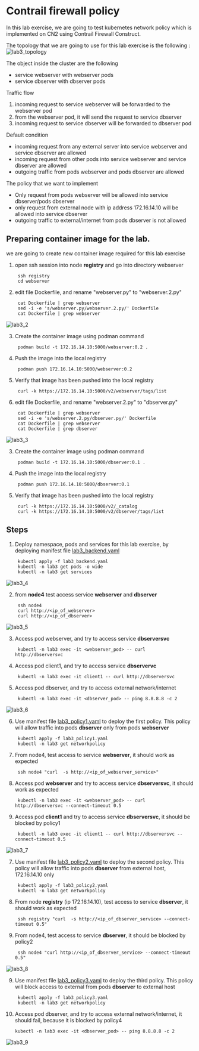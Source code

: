 # Contrail firewall policy
In this lab exercise, we are going to test kubernetes network policy which is implemented on CN2 using Contrail Firewall Construct.

The topology that we are going to use for this lab exercise is the following :
![lab3_topology](images/lab3_topology.png)

The object inside the cluster are the following
- service webserver with webserver pods
- service dbserver with dbserver pods

Traffic flow
1. incoming request to service webserver will be forwarded to the webserver pod
2. from the webserver pod, it will send the request to service dbserver
3. incoming request to service dbserver will be forwarded to dbserver pod

Default condition
- incoming request from any external server into service webserver and service dbserver are allowed
- incoming request from other pods into service webserver and service dbserver are allowed
- outgoing traffic from pods webserver and pods dbserver are allowed

The policy that we want to implement
- Only request from pods webserver will be allowed into service dbserver/pods dbserver
- only request from external node with ip address 172.16.14.10 will be allowed into service dbserver
- outgoing traffic to external/internet from pods dbserver is not allowed

## Preparing container image for the lab.
we are going to create new container image required for this lab exercise
1. open ssh session into node **registry** and go into directory webserver

        ssh registry
        cd webserver

2. edit file Dockerfile, and rename "webserver.py" to "webserver.2.py"

        cat Dockerfile | grep webserver
        sed -i -e 's/webserver.py/webserver.2.py/' Dockerfile
        cat Dockerfile | grep webserver

![lab3_2](images/lab3_2.png)

3. Create the container image using podman command

        podman build -t 172.16.14.10:5000/webserver:0.2 .
4. Push the image into the local registry

        podman push 172.16.14.10:5000/webserver:0.2
5. Verify that image has been pushed into the local registry

        curl -k https://172.16.14.10:5000/v2/webserver/tags/list

6. edit file Dockerfile, and rename "webserver.2.py" to "dbserver.py"

        cat Dockerfile | grep webserver
        sed -i -e 's/webserver.2.py/dbserver.py/' Dockerfile
        cat Dockerfile | grep webserver
        cat Dockerfile | grep dbserver

![lab3_3](images/lab3_3.png)

3. Create the container image using podman command

        podman build -t 172.16.14.10:5000/dbserver:0.1 .
4. Push the image into the local registry

        podman push 172.16.14.10:5000/dbserver:0.1

5. Verify that image has been pushed into the local registry

        curl -k https://172.16.14.10:5000/v2/_catalog
        curl -k https://172.16.14.10:5000/v2/dbserver/tags/list


## Steps
1. Deploy namespace, pods and services for this lab exercise, by deploying manifest file [lab3_backend.yaml](lab3_backend.yaml)

        kubectl apply -f lab3_backend.yaml
        kubectl -n lab3 get pods -o wide
        kubectl -n lab3 get services

![lab3_4](images/lab3_4.png)

2. from **node4** test access service **webserver** and **dbserver**

        ssh node4
        curl http://<ip_of_webserver>
        curl http://<ip_of_dbserver>

![lab3_5](images/lab3_5.png)

3. Access pod webserver, and try to access service **dbserversvc**

        kubectl -n lab3 exec -it <webserver_pod> -- curl http://dbserversvc

4. Access pod client1, and try to access service **dbservervc**

        kubectl -n lab3 exec -it client1 -- curl http://dbserversvc

5. Access pod dbserver, and try to access external network/internet
        
        kubectl -n lab3 exec -it <dbserver_pod> -- ping 8.8.8.8 -c 2

![lab3_6](images/lab3_6.png)

6. Use manifest file [lab3_policy1.yaml](lab3_policy1.yaml) to deploy the first policy. This policy will allow traffic into pods **dbserver** only from pods **webserver**

        kubectl apply -f lab3_policy1.yaml
        kubectl -n lab3 get networkpolicy
7. From node4, test access to service **webserver**, it should work as expected

        ssh node4 "curl  -s http://<ip_of_webserver_service>"

8. Access pod **webserver** and try to access service **dbserversvc**, it should work as expected

        kubectl -n lab3 exec -it <webserver_pod> -- curl http://dbserversvc --connect-timeout 0.5

8. Access pod **client1** and try to access service **dbserversvc**, it should be blocked by policy1

        kubectl -n lab3 exec -it client1 -- curl http://dbserversvc --connect-timeout 0.5

![lab3_7](images/lab3_7.png)

7. Use manifest file [lab3_policy2.yaml](lab3_policy2.yaml) to deploy the second policy. This policy will allow traffic into pods **dbserver**  from external host, 172.16.14.10 only

        kubectl apply -f lab3_policy2.yaml
        kubectl -n lab3 get networkpolicy

7. From node **registry** (ip 172.16.14.10), test access to service **dbserver**, it should work as expected

        ssh registry "curl  -s http://<ip_of_dbserver_service> --connect-timeout 0.5"

8. From node4, test access to service **dbserver**, it should be blocked by policy2

        ssh node4 "curl http://<ip_of_dbserver_service> --connect-timeout 0.5"

![lab3_8](images/lab3_8.png)

9. Use manifest file [lab3_policy3.yaml](lab3_policy3.yaml) to deploy the third policy. This policy will block access to external from pods **dbserver**  to external host

        kubectl apply -f lab3_policy3.yaml
        kubectl -n lab3 get networkpolicy


10. Access pod dbserver, and try to access external network/internet, it should fail, because it is blocked by policy4
        
        kubectl -n lab3 exec -it <dbserver_pod> -- ping 8.8.8.8 -c 2

![lab3_9](images/lab3_9.png)


        
